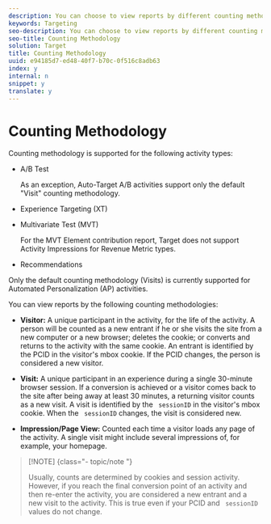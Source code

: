 ```yaml
---
description: You can choose to view reports by different counting methodologies to understand how your activities affect your users across their lifetimes or during a single session.
keywords: Targeting
seo-description: You can choose to view reports by different counting methodologies to understand how your activities affect your users across their lifetimes or during a single session.
seo-title: Counting Methodology
solution: Target
title: Counting Methodology
uuid: e94185d7-ed48-40f7-b70c-0f516c8adb63
index: y
internal: n
snippet: y
translate: y
---
```


# Counting Methodology

Counting methodology is supported for the following activity types: 


* A/B Test 

  As an exception, Auto-Target A/B activities support only the default "Visit" counting methodology. 

* Experience Targeting (XT) 

* Multivariate Test (MVT) 

  For the MVT Element contribution report, Target does not support Activity Impressions for Revenue Metric types. 

* Recommendations 



Only the default counting methodology (Visits) is currently supported for Automated Personalization (AP) activities. 

You can view reports by the following counting methodologies: 


* **Visitor:** A unique participant in the activity, for the life of the activity. A person will be counted as a new entrant if he or she visits the site from a new computer or a new browser; deletes the cookie; or converts and returns to the activity with the same cookie. An entrant is identified by the PCID in the visitor's mbox cookie. If the PCID changes, the person is considered a new visitor. 

* **Visit:** A unique participant in an experience during a single 30-minute browser session. If a conversion is achieved or a visitor comes back to the site after being away at least 30 minutes, a returning visitor counts as a new visit. A visit is identified by the ` sessionID` in the visitor's mbox cookie. When the ` sessionID` changes, the visit is considered new. 



* **Impression/Page View:** Counted each time a visitor loads any page of the activity. A single visit might include several impressions of, for example, your homepage. 




>[!NOTE] {class="- topic/note "}
>
>Usually, counts are determined by cookies and session activity. However, if you reach the final conversion point of an activity and then re-enter the activity, you are considered a new entrant and a new visit to the activity. This is true even if your PCID and ` sessionID` values do not change. 


